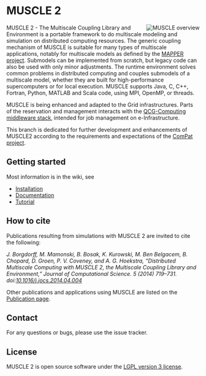 # MUSCLE 2

<img alt="MUSCLE overview" align="right" src="https://github.com/psnc-apps/muscle2/wiki/images/muscle_overview_vertical.png" />

MUSCLE 2 - The Multiscale Coupling Library and Environment is a portable framework to do multiscale modeling and simulation on distributed computing resources. The generic coupling mechanism of MUSCLE is suitable for many types of multiscale applications, notably for multiscale models as defined by the [MAPPER project](http://www.mapper-project.eu/). Submodels can be implemented from scratch, but legacy code can also be used with only minor adjustments. The runtime environment solves common problems in distributed computing and couples submodels of a multiscale model, whether they are built for high-performance supercomputers or for local execution. MUSCLE supports Java, C, C++, Fortran, Python, MATLAB and Scala code, using MPI, OpenMP, or threads.

MUSCLE is being enhanced and adapted to the Grid infrastructures. Parts of the reservation and management interacts with the [QCG-Computing middleware stack](http://www.qoscosgrid.org/), intended for job management on e-Infrastructure.

This branch is dedicated for further development and enhancements of MUSCLE2 according to the requirements and expectations of the [ComPat project](http://www.compat-project.eu).

## Getting started

Most information is in the wiki, see
* [Installation](https://github.com/psnc-apps/muscle2/wiki/Installation)
* [Documentation](https://github.com/psnc-apps/muscle2/wiki)
* [Tutorial](https://github.com/psnc-apps/muscle2/wiki/Tutorial)

## How to cite

Publications resulting from simulations with MUSCLE 2 are invited to cite the following:

*J. Borgdorff, M. Mamonski, B. Bosak, K. Kurowski, M. Ben Belgacem, B. Chopard, D. Groen, P. V. Coveney, and A. G. Hoekstra, “Distributed Multiscale Computing with MUSCLE 2, the Multiscale Coupling Library and Environment,” Journal of Computational Science. 5 (2014) 719–731. doi:[10.1016/j.jocs.2014.04.004](http://dx.doi.org/10.1016/j.jocs.2014.04.004)*

Other publications and applications using MUSCLE are listed on the [Publication page](https://github.com/psnc-apps/muscle2/wiki/publications).

## Contact

For any questions or bugs, please use the issue tracker.

## License

MUSCLE 2 is open source software under the [LGPL version 3 license](https://www.gnu.org/licenses/lgpl.html).
